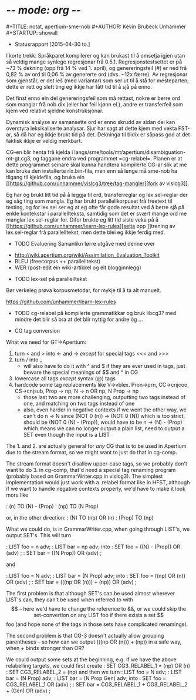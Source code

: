 # -*- mode: org -*-
#+TITLE: notat, apertium-sme-nob
#+AUTHOR: Kevin Brubeck Unhammer
#+STARTUP: showall


* Statusrapport [2015-04-30 to.]


I korte trekk: Språkparet kompilerer og kan brukast til å omsetja
igjen utan så veldig mange synlege regresjonar frå 0.5.1.
Regresjonstestsettet er på ~73 % dekning (opp frå 14 % ved 1. april),
og genereringsfeil (#) er ned frå 0,82 % av ord til 0,06 % av
genererte ord (dvs. ~12x færre). Av regresjonar som gjenstår, er det
ieš (med variantar) som ser ut til å stå for mesteparten; dette er
rett og slett ting eg ikkje har fått tid til å sjå på enno.


Det finst enno ein del genereringsfeil som må rettast, nokre er berre
ord som manglar frå nob.dix (eller har feil kjønn el.), andre er
transferfeil som kjem ved relativt sjeldne konstruksjonar.


Dynamisk analyse av samansette ord er enno skrudd av sidan dei kan
overstyra leksikaliserte analysar. Sjur har sagt at dette kjem med
vekta FST-ar, så då har eg ikkje brukt tid på det. Dekninga til bidix
er såpass god at det faktisk ikkje er veldig merkbart.


CG-en blir henta frå kjelda i
langs/sme/tools/mt/apertium/disambiguation-mt-gt.cg3, og taggane endra
ved programmet =cg-relabel=. Planen er at dette programmet seinare
skal kunna handtera kompilerte CG-ar slik at me kan bruka den
installerte rlx.bin-fila, men enn så lenge må sme-nob ha tilgang til
kjeldefila, og bruka ein [[https://github.com/unhammer/vislcg3/tree/tag-mangler][fork av vislcg3]].


Eg har òg brukt litt tid på å leggja til ord, transferreglar og
lex.sel-reglar der eg såg ting som mangla. Eg har brukt
parallellkorpuset frå freetext til testing, og for lex.sel ser eg at
eg ofte får gode resultat ved å berre sjå på enkle kontekstar i
parallellteksta, samtidig som det er svært mange ord me manglar
lex.sel-reglar for. Difor brukte eg litt tid siste veka på å [[https://github.com/unhammer/learn-lex-rules][setja opp
]]trening av lex.sel-reglar frå parallelltekst, men dette blei eg ikkje
ferdig med.


* TODO Evaluering
Samanlikn førre utgåve med denne over


- http://wiki.apertium.org/wiki/Assimilation_Evaluation_Toolkit
- BLEU (freecorpus ++ parallelltekst)
- WER (post-edit ein wiki-artikkel og eit blogginnlegg)


* TODO lex-sel på parallelltekst


Bør verkeleg prøva korpusmetodar, for mykje til å ta alt manuelt.


https://github.com/unhammer/learn-lex-rules


* TODO cg-relabel på kompilerte grammatikkar
  og bruk libcg3? med mindre det blir så bra at det blir nyttig for
  andre òg …


* CG tag conversion


What we need for GT→Apertium:


1. turn < and > into ← and → _except_ for special tags <<< and >>>
2. turn / into _
   - will also have to do it with ^ and $ if they are ever used in
     tags, just beware the special meanings of $$ and ^ in CG
3. lowercase all tags _except_ syntax (@) tags
4. hardcode some tag replacements like V→vblex. Pron→prn, CC→cnjcoo,
   CS→cnjsub, Prop → np, N → n OR np, N Prop → np
   - those last two are more challenging, outputting two tags instead
     of one, and matching on two tags instead of one
   - also, even harder in negative contexts if we went the other way,
     we can't do n → N since (NOT 0 (n)) → (NOT 0 (N)) which is too
     strict, should be (NOT 0 (N) - (Prop)), would have to be n →
     (N) - (Prop) which means we can no longer output a plain list,
     need to output a SET even though the input is a LIST


The 1. and 2. are actually general for _any_ CG that is to be used in
Apertium due to the stream format, so we might want to just do that in
cg-comp.




The stream format doesn't disallow upper-case tags, so we probably
don't want to do 3. in cg-comp, that'd need a special tag renaming
program (probably based on GrammarWriter.cpp in vislcg3). The simplest
implementation would just work with a .relabel format like in HFST,
although if we want to handle negative contexts properly, we'd have to
make it look more like


: (n)		TO	(N) - (Prop)
: (np)		TO	(N Prop)


or, in the other direction:
: (N)		TO	(np) OR (n)
: (Prop)	TO	(np)


What we could do, is in GrammarWriter.cpp, when going through LIST's,
we output SET's. This will turn


: LIST foo = n adv;
: LIST bar = np adv;
into
: SET foo = ((N) - (Prop)) OR (adv) ;
: SET bar = ((N Prop)) OR (adv) ;


and


: LIST foo = N adv;
: LIST bar = (N Prop) adv;
into
: SET foo = ((np) OR (n)) OR (adv) ;
: SET bar = (((np OR (n))) + (np)) OR (adv) ;


The first problem is that although SET's can be used almost wherever
LIST's can, they can't be used when referred to with $$ – here we'd
have to change the reference to &&, or we could skip the
set-convertion on any LIST foo if there exists a set $$foo (and hope
none of the tags in those sets have complicated renamings).


The second problem is that CG-3 doesn't actually allow grouping
parentheses – so how can we output (((np OR (n))) + (np)) in a safe
way, when + binds stronger than OR?


We could output some sets at the beginning, e.g. if we have the above
relabelling targets, we could first create
: SET CG3_RELABEL_1 = (np) OR (n)
: SET CG3_RELABEL_2 = (np)
and then we turn
: LIST foo = N adv;
: LIST bar = (N Prop) adv;
: LIST bar = (N Prop Gen) adv;
into
: SET foo = CG3_RELABEL_1 OR (adv) ;
: SET bar = CG3_RELABEL_1 + CG3_RELABEL_2 + (Gen) OR (adv) ;
